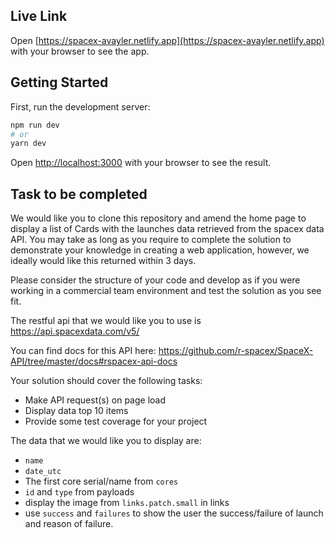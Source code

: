 ## Live Link

Open [https://spacex-avayler.netlify.app](https://spacex-avayler.netlify.app) with your browser to see the app.

## Getting Started

First, run the development server:

```bash
npm run dev
# or
yarn dev
```

Open [http://localhost:3000](http://localhost:3000) with your browser to see the result.

## Task to be completed

We would like you to clone this repository and amend the home page to display a list of Cards with the launches data retrieved from the spacex data API. You may take as long as you require to complete the solution to demonstrate your knowledge in creating a web application, however, we ideally would like this returned within 3 days.

Please consider the structure of your code and develop as if you were working in a commercial team environment and test the solution as you see fit.

The restful api that we would like you to use is https://api.spacexdata.com/v5/

You can find docs for this API here: https://github.com/r-spacex/SpaceX-API/tree/master/docs#rspacex-api-docs

Your solution should cover the following tasks:

- Make API request(s) on page load
- Display data top 10 items
- Provide some test coverage for your project

The data that we would like you to display are:

- `name`
- `date_utc`
- The first core serial/name from `cores`
- `id` and `type` from payloads
- display the image from `links.patch.small` in links
- use `success` and `failures` to show the user the success/failure of launch and reason of failure.
